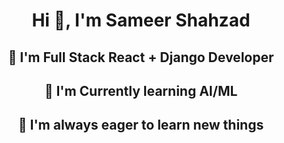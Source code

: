  <h1 align="center">Hi 👋, I'm Sameer Shahzad</h1>

 <h2 align="center">🚀 I'm Full Stack React + Django Developer</h2>
 <h2 align="center">🚀 I'm Currently learning AI/ML</h2>
 <h2 align="center">🚀 I'm always eager to learn new things</h2>

